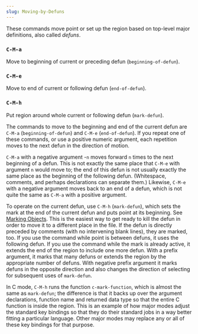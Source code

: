 ```yaml
---
slug: Moving-by-Defuns
---
```


These commands move point or set up the region based on top-level major definitions, also called *defuns*.

### `C-M-a`

Move to beginning of current or preceding defun (`beginning-of-defun`).

### `C-M-e`

Move to end of current or following defun (`end-of-defun`).

### `C-M-h`

Put region around whole current or following defun (`mark-defun`).

The commands to move to the beginning and end of the current defun are `C-M-a` (`beginning-of-defun`) and `C-M-e` (`end-of-defun`). If you repeat one of these commands, or use a positive numeric argument, each repetition moves to the next defun in the direction of motion.

`C-M-a` with a negative argument -`n` moves forward `n` times to the next beginning of a defun. This is not exactly the same place that `C-M-e` with argument `n` would move to; the end of this defun is not usually exactly the same place as the beginning of the following defun. (Whitespace, comments, and perhaps declarations can separate them.) Likewise, `C-M-e` with a negative argument moves back to an end of a defun, which is not quite the same as `C-M-a` with a positive argument.

To operate on the current defun, use `C-M-h` (`mark-defun`), which sets the mark at the end of the current defun and puts point at its beginning. See [Marking Objects](Marking-Objects). This is the easiest way to get ready to kill the defun in order to move it to a different place in the file. If the defun is directly preceded by comments (with no intervening blank lines), they are marked, too. If you use the command while point is between defuns, it uses the following defun. If you use the command while the mark is already active, it extends the end of the region to include one more defun. With a prefix argument, it marks that many defuns or extends the region by the appropriate number of defuns. With negative prefix argument it marks defuns in the opposite direction and also changes the direction of selecting for subsequent uses of `mark-defun`.

In C mode, `C-M-h` runs the function `c-mark-function`, which is almost the same as `mark-defun`; the difference is that it backs up over the argument declarations, function name and returned data type so that the entire C function is inside the region. This is an example of how major modes adjust the standard key bindings so that they do their standard jobs in a way better fitting a particular language. Other major modes may replace any or all of these key bindings for that purpose.
